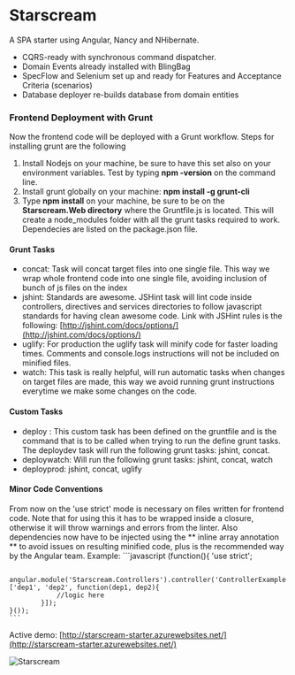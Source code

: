 Starscream
==========

A SPA starter using Angular, Nancy and NHibernate.


- CQRS-ready with synchronous command dispatcher.
- Domain Events already installed with BlingBag
- SpecFlow and Selenium set up and ready for Features and Acceptance Criteria (scenarios)
- Database deployer re-builds database from domain entities

### Frontend Deployment with Grunt ###
Now the frontend code will be deployed with a Grunt workflow. Steps for installing grunt are the following

1. Install Nodejs on your machine, be sure to have this set also on your environment variables. Test by typing **npm -version** on the command line.
2. Install grunt globally on your machine: **npm install -g grunt-cli**
3. Type **npm install** on your machine, be sure to be on the **Starscream.Web directory** where the Gruntfile.js is located. This will create a node_modules folder with all the grunt tasks required to work. Dependecies are listed on the package.json file.

#### Grunt Tasks ####
- concat: Task will concat target files into one single file. This way we wrap whole frontend code into one single file, avoiding inclusion of bunch of js files on the index
- jshint: Standards are awesome. JSHint task will lint code inside controllers, directives and services directories to follow javascript standards for having clean awesome code. Link with JSHint rules is the following: [http://jshint.com/docs/options/](http://jshint.com/docs/options/)
- uglify: For production the uglify task will minify code for faster loading times. Comments and console.logs instructions will not be included on minified files.
- watch: This task is really helpful, will run automatic tasks when changes on target files are made, this way we avoid running grunt instructions everytime we make some changes on the code.

#### Custom Tasks ####
- deploy : This custom task has been defined on the gruntfile and is the command that is to be called when trying to run the define grunt tasks. The deploydev task will run the following grunt tasks: jshint, concat.
- deploywatch: Will run the following grunt tasks: jshint, concat, watch
- deployprod: jshint, concat, uglify

#### Minor Code Conventions ####
From now on the 'use strict' mode is necessary on files written for frontend code. Note that for using this it has to be wrapped inside a closure, otherwise it will throw warnings and errors from the linter. Also dependencies now have to be injected using the ** inline array annotation ** to avoid issues on resulting minified code, plus is the recommended way by the Angular team.
Example: 
	```javascript
	(function(){
		'use strict';

		angular.module('Starscream.Controllers').controller('ControllerExample', ['dep1', 'dep2', function(dep1, dep2){
				//logic here
			}]);
	}());
	```

Active demo: [http://starscream-starter.azurewebsites.net/](http://starscream-starter.azurewebsites.net/)


![Starscream](http://fc09.deviantart.net/fs47/i/2009/164/2/8/Decepticon_Starscream_by_davidnery.jpg)
